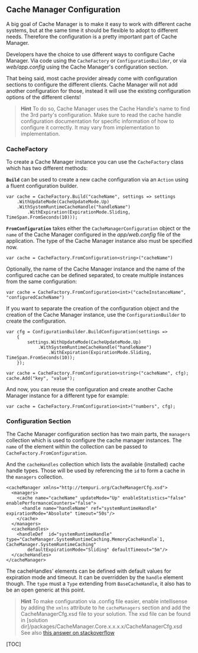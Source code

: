 ## Cache Manager Configuration
A big goal of Cache Manager is to make it easy to work with different cache systems, but at the same time it should be flexible to adopt to different needs.
Therefore the configuration is a pretty important part of Cache Manager. 

Developers have the choice to use different ways to configure Cache Manager. Via code using the `CacheFactory` or `ConfigurationBuilder`, or via *web/app.config* using the Cache Manager's configuration section.

That being said, most cache provider already come with configuration sections to configure the different clients. Cache Manager will not add another configuration for those, instead it will use the existing configuration options of the different clients!

> **Hint**
> To do so, Cache Manager uses the Cache Handle's name to find the 3rd party's configuration. 
> Make sure to read the cache handle configuration documentation for specific information of how to configure it correctly. It may vary from implementation to implementation.

### CacheFactory
To create a Cache Manager instance you can use the `CacheFactory` class which has two different methods: 

**`Build`** can be used to create a new cache configuration via an `Action` using a fluent configuration builder. 

	var cache = CacheFactory.Build("cacheName", settings => settings
        .WithUpdateMode(CacheUpdateMode.Up)
        .WithSystemRuntimeCacheHandle("handleName")
	        .WithExpiration(ExpirationMode.Sliding, TimeSpan.FromSeconds(10)));

**`FromConfiguration`** takes either the `CacheManagerConfiguration` object or the `name` of the Cache Manager configured in the *app/web.config* file of the application. The type of the Cache Manager instance also must be specified now.

	var cache = CacheFactory.FromConfiguration<string>("cacheName")

Optionally, the name of the Cache Manager instance and the name of the configured cache can be defined separated, to create multiple instances from the same configuration:

	var cache = CacheFactory.FromConfiguration<int>("cacheInstanceName", "configuredCacheName")

If you want to separate the creation of the configuration object and the creation of the Cache Manager instance, use the `ConfigurationBuilder` to create the configuration.

	var cfg = ConfigurationBuilder.BuildConfiguration(settings =>
		{
			settings.WithUpdateMode(CacheUpdateMode.Up)
                .WithSystemRuntimeCacheHandle("handleName")
					.WithExpiration(ExpirationMode.Sliding, TimeSpan.FromSeconds(10));
		});

	var cache = CacheFactory.FromConfiguration<string>("cacheName", cfg);
	cache.Add("key", "value");

And now, you can reuse the configuration and create another Cache Manager instance for a different type for example:

	var cache = CacheFactory.FromConfiguration<int>("numbers", cfg);


### Configuration Section
The Cache Manager configuration section has two main parts, the `managers`  collection which is used to configure the cache manager instances. The `name` of the element within the collection can be passed to `CacheFactory.FromConfiguration`.

And the `cacheHandles` collection which lists the available (installed) cache handle types. Those will be used by referencing the `id` to form a cache in the `managers` collection.

    <cacheManager xmlns="http://tempuri.org/CacheManagerCfg.xsd">
      <managers>
        <cache name="cacheName" updateMode="Up" enableStatistics="false" enablePerformanceCounters="false">
          <handle name="handleName" ref="systemRuntimeHandle" expirationMode="Absolute" timeout="50s"/>
        </cache>
      </managers>
      <cacheHandles>
        <handleDef  id="systemRuntimeHandle" type="CacheManager.SystemRuntimeCaching.MemoryCacheHandle`1, CacheManager.SystemRuntimeCaching"
            defaultExpirationMode="Sliding" defaultTimeout="5m"/>
      </cacheHandles>
    </cacheManager>

The cacheHandles' elements can be defined with default values for expiration mode and timeout. It can be overridden by the `handle` element though. The `type` must a `Type` extending from `BaseCacheHandle`, it also has to be an open generic at this point.

> **Hint**
> To make configuration via .config file easier, enable intellisense by adding the `xmlns` attribute to he `cacheManagers` section and add the CacheManagerCfg.xsd file to your solution. The xsd file can be found in  [solution dir]/packages/CacheManager.Core.x.x.x.x/CacheManagerCfg.xsd
> See also [this answer on stackoverflow][stackoverflow-config-xsd]

[stackoverflow-config-xsd]: http://stackoverflow.com/questions/742905/enabling-intellisense-for-custom-sections-in-config-files

[TOC]